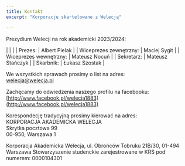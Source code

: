```yaml
---
title: Kontakt
excerpt: "Korporacje skartelowane z Welecją"

---
```



Prezydium Welecji na rok akademicki 2023/2024:

| | |
| Prezes: | Albert Pielak |
| Wiceprezes zewnętrzny: | Maciej Sygit |
| Wiceprezes wewnętrzny: | Mateusz Nocuń |
| Sekretarz: | Mateusz Stańczyk |
| Skarbnik: | Łukasz Szostak |



We wszystkich sprawach prosimy o list na adres:  
[welecja@welecja.pl](mailto:welecja@welecja.pl)

Zachęcamy do odwiedzenia naszego profilu na facebooku:  
[http://www.facebook.pl/welecja1883](http://www.facebook.pl/welecja1883)

Korespondecję tradycyjną prosimy kierować na adres:  
KORPORACJA AKADEMICKA WELECJA  
Skrytka pocztowa 99  
00-950, Warszawa 1


Korporacja Akademicka Welecja, ul. Obrońców Tobruku 21B/30, 01-494 Warszawa
Stowarzyszenie studenckie zarejestrowane w KRS pod numerem: 0000104301
